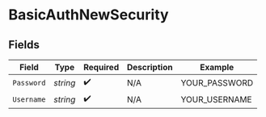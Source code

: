 # BasicAuthNewSecurity


## Fields

| Field              | Type               | Required           | Description        | Example            |
| ------------------ | ------------------ | ------------------ | ------------------ | ------------------ |
| `Password`         | *string*           | :heavy_check_mark: | N/A                | YOUR_PASSWORD      |
| `Username`         | *string*           | :heavy_check_mark: | N/A                | YOUR_USERNAME      |